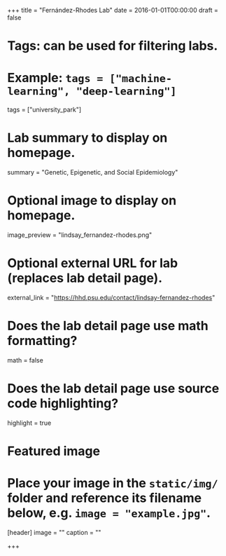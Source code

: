 +++
title = "Fernández-Rhodes Lab"
date = 2016-01-01T00:00:00
draft = false

# Tags: can be used for filtering labs.
# Example: `tags = ["machine-learning", "deep-learning"]`
tags = ["university_park"]

# Lab summary to display on homepage.
summary = "Genetic, Epigenetic, and Social Epidemiology"

# Optional image to display on homepage.
image_preview = "lindsay_fernandez-rhodes.png"

# Optional external URL for lab (replaces lab detail page).
external_link = "https://hhd.psu.edu/contact/lindsay-fernandez-rhodes"

# Does the lab detail page use math formatting?
math = false

# Does the lab detail page use source code highlighting?
highlight = true

# Featured image
# Place your image in the `static/img/` folder and reference its filename below, e.g. `image = "example.jpg"`.
[header]
image = ""
caption = ""

+++

